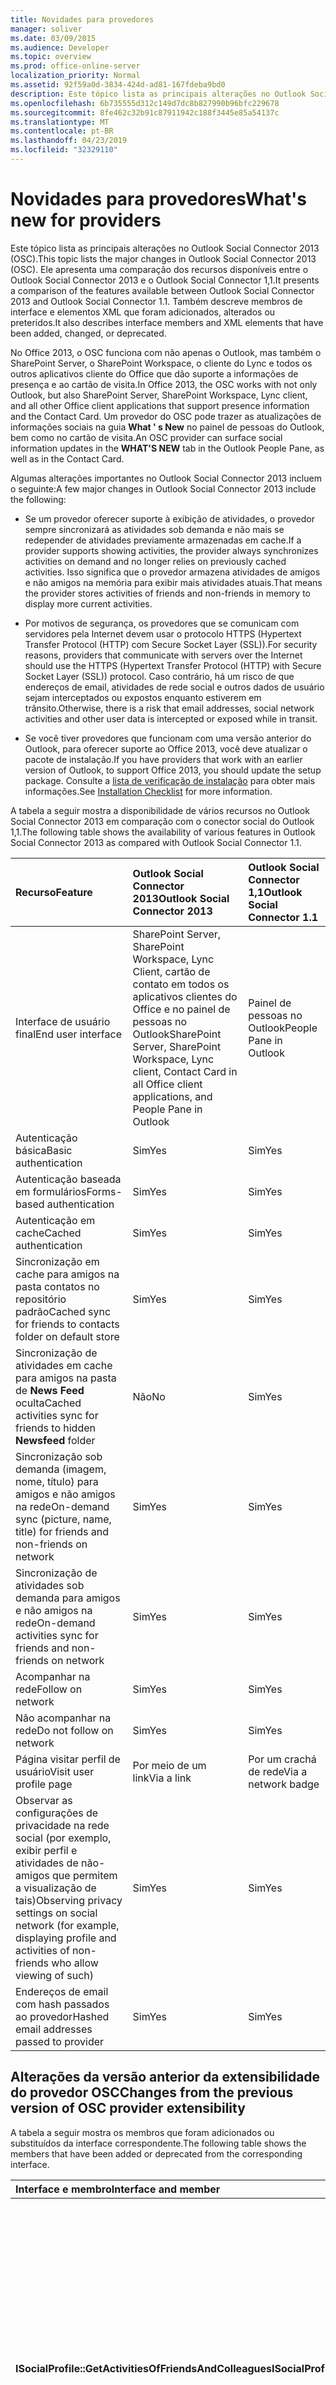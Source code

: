```yaml
---
title: Novidades para provedores
manager: soliver
ms.date: 03/09/2015
ms.audience: Developer
ms.topic: overview
ms.prod: office-online-server
localization_priority: Normal
ms.assetid: 92f59a0d-3834-424d-ad81-167fdeba9bd0
description: Este tópico lista as principais alterações no Outlook Social Connector 2013 (OSC). Ele apresenta uma comparação dos recursos disponíveis entre o Outlook Social Connector 2013 e o Outlook Social Connector 1,1.
ms.openlocfilehash: 6b735555d312c149d7dc8b827990b96bfc229678
ms.sourcegitcommit: 8fe462c32b91c87911942c188f3445e85a54137c
ms.translationtype: MT
ms.contentlocale: pt-BR
ms.lasthandoff: 04/23/2019
ms.locfileid: "32329110"
---
```

# <a name="whats-new-for-providers"></a><span data-ttu-id="2b0ba-104">Novidades para provedores</span><span class="sxs-lookup"><span data-stu-id="2b0ba-104">What's new for providers</span></span>

<span data-ttu-id="2b0ba-105">Este tópico lista as principais alterações no Outlook Social Connector 2013 (OSC).</span><span class="sxs-lookup"><span data-stu-id="2b0ba-105">This topic lists the major changes in Outlook Social Connector 2013 (OSC).</span></span> <span data-ttu-id="2b0ba-106">Ele apresenta uma comparação dos recursos disponíveis entre o Outlook Social Connector 2013 e o Outlook Social Connector 1,1.</span><span class="sxs-lookup"><span data-stu-id="2b0ba-106">It presents a comparison of the features available between Outlook Social Connector 2013 and Outlook Social Connector 1.1.</span></span> <span data-ttu-id="2b0ba-107">Também descreve membros de interface e elementos XML que foram adicionados, alterados ou preteridos.</span><span class="sxs-lookup"><span data-stu-id="2b0ba-107">It also describes interface members and XML elements that have been added, changed, or deprecated.</span></span> 
  
<span data-ttu-id="2b0ba-108">No Office 2013, o OSC funciona com não apenas o Outlook, mas também o SharePoint Server, o SharePoint Workspace, o cliente do Lync e todos os outros aplicativos cliente do Office que dão suporte a informações de presença e ao cartão de visita.</span><span class="sxs-lookup"><span data-stu-id="2b0ba-108">In Office 2013, the OSC works with not only Outlook, but also SharePoint Server, SharePoint Workspace, Lync client, and all other Office client applications that support presence information and the Contact Card.</span></span> <span data-ttu-id="2b0ba-109">Um provedor do OSC pode trazer as atualizações de informações sociais na guia **What ' s New** no painel de pessoas do Outlook, bem como no cartão de visita.</span><span class="sxs-lookup"><span data-stu-id="2b0ba-109">An OSC provider can surface social information updates in the **WHAT'S NEW** tab in the Outlook People Pane, as well as in the Contact Card.</span></span> 
  
<span data-ttu-id="2b0ba-110">Algumas alterações importantes no Outlook Social Connector 2013 incluem o seguinte:</span><span class="sxs-lookup"><span data-stu-id="2b0ba-110">A few major changes in Outlook Social Connector 2013 include the following:</span></span> 
  
- <span data-ttu-id="2b0ba-111">Se um provedor oferecer suporte à exibição de atividades, o provedor sempre sincronizará as atividades sob demanda e não mais se redepender de atividades previamente armazenadas em cache.</span><span class="sxs-lookup"><span data-stu-id="2b0ba-111">If a provider supports showing activities, the provider always synchronizes activities on demand and no longer relies on previously cached activities.</span></span> <span data-ttu-id="2b0ba-112">Isso significa que o provedor armazena atividades de amigos e não amigos na memória para exibir mais atividades atuais.</span><span class="sxs-lookup"><span data-stu-id="2b0ba-112">That means the provider stores activities of friends and non-friends in memory to display more current activities.</span></span>
    
- <span data-ttu-id="2b0ba-113">Por motivos de segurança, os provedores que se comunicam com servidores pela Internet devem usar o protocolo HTTPS (Hypertext Transfer Protocol (HTTP) com Secure Socket Layer (SSL)).</span><span class="sxs-lookup"><span data-stu-id="2b0ba-113">For security reasons, providers that communicate with servers over the Internet should use the HTTPS (Hypertext Transfer Protocol (HTTP) with Secure Socket Layer (SSL)) protocol.</span></span> <span data-ttu-id="2b0ba-114">Caso contrário, há um risco de que endereços de email, atividades de rede social e outros dados de usuário sejam interceptados ou expostos enquanto estiverem em trânsito.</span><span class="sxs-lookup"><span data-stu-id="2b0ba-114">Otherwise, there is a risk that email addresses, social network activities and other user data is intercepted or exposed while in transit.</span></span>
    
- <span data-ttu-id="2b0ba-115">Se você tiver provedores que funcionam com uma versão anterior do Outlook, para oferecer suporte ao Office 2013, você deve atualizar o pacote de instalação.</span><span class="sxs-lookup"><span data-stu-id="2b0ba-115">If you have providers that work with an earlier version of Outlook, to support Office 2013, you should update the setup package.</span></span> <span data-ttu-id="2b0ba-116">Consulte a [lista de verificação de instalação](installation-checklist.md) para obter mais informações.</span><span class="sxs-lookup"><span data-stu-id="2b0ba-116">See [Installation Checklist](installation-checklist.md) for more information.</span></span> 
    
<span data-ttu-id="2b0ba-117">A tabela a seguir mostra a disponibilidade de vários recursos no Outlook Social Connector 2013 em comparação com o conector social do Outlook 1,1.</span><span class="sxs-lookup"><span data-stu-id="2b0ba-117">The following table shows the availability of various features in Outlook Social Connector 2013 as compared with Outlook Social Connector 1.1.</span></span>
  
|<span data-ttu-id="2b0ba-118">**Recurso**</span><span class="sxs-lookup"><span data-stu-id="2b0ba-118">**Feature**</span></span>|<span data-ttu-id="2b0ba-119">**Outlook Social Connector 2013**</span><span class="sxs-lookup"><span data-stu-id="2b0ba-119">**Outlook Social Connector 2013**</span></span>|<span data-ttu-id="2b0ba-120">**Outlook Social Connector 1,1**</span><span class="sxs-lookup"><span data-stu-id="2b0ba-120">**Outlook Social Connector 1.1**</span></span>|
|:-----|:-----|:-----|
|<span data-ttu-id="2b0ba-121">Interface de usuário final</span><span class="sxs-lookup"><span data-stu-id="2b0ba-121">End user interface</span></span>  <br/> |<span data-ttu-id="2b0ba-122">SharePoint Server, SharePoint Workspace, Lync Client, cartão de contato em todos os aplicativos clientes do Office e no painel de pessoas no Outlook</span><span class="sxs-lookup"><span data-stu-id="2b0ba-122">SharePoint Server, SharePoint Workspace, Lync client, Contact Card in all Office client applications, and People Pane in Outlook</span></span>  <br/> |<span data-ttu-id="2b0ba-123">Painel de pessoas no Outlook</span><span class="sxs-lookup"><span data-stu-id="2b0ba-123">People Pane in Outlook</span></span>  <br/> |
|<span data-ttu-id="2b0ba-124">Autenticação básica</span><span class="sxs-lookup"><span data-stu-id="2b0ba-124">Basic authentication</span></span>  <br/> |<span data-ttu-id="2b0ba-125">Sim</span><span class="sxs-lookup"><span data-stu-id="2b0ba-125">Yes</span></span>  <br/> |<span data-ttu-id="2b0ba-126">Sim</span><span class="sxs-lookup"><span data-stu-id="2b0ba-126">Yes</span></span>  <br/> |
|<span data-ttu-id="2b0ba-127">Autenticação baseada em formulários</span><span class="sxs-lookup"><span data-stu-id="2b0ba-127">Forms-based authentication</span></span>  <br/> |<span data-ttu-id="2b0ba-128">Sim</span><span class="sxs-lookup"><span data-stu-id="2b0ba-128">Yes</span></span>  <br/> |<span data-ttu-id="2b0ba-129">Sim</span><span class="sxs-lookup"><span data-stu-id="2b0ba-129">Yes</span></span>  <br/> |
|<span data-ttu-id="2b0ba-130">Autenticação em cache</span><span class="sxs-lookup"><span data-stu-id="2b0ba-130">Cached authentication</span></span>  <br/> |<span data-ttu-id="2b0ba-131">Sim</span><span class="sxs-lookup"><span data-stu-id="2b0ba-131">Yes</span></span>  <br/> |<span data-ttu-id="2b0ba-132">Sim</span><span class="sxs-lookup"><span data-stu-id="2b0ba-132">Yes</span></span>  <br/> |
|<span data-ttu-id="2b0ba-133">Sincronização em cache para amigos na pasta contatos no repositório padrão</span><span class="sxs-lookup"><span data-stu-id="2b0ba-133">Cached sync for friends to contacts folder on default store</span></span>  <br/> |<span data-ttu-id="2b0ba-134">Sim</span><span class="sxs-lookup"><span data-stu-id="2b0ba-134">Yes</span></span>  <br/> |<span data-ttu-id="2b0ba-135">Sim</span><span class="sxs-lookup"><span data-stu-id="2b0ba-135">Yes</span></span>  <br/> |
|<span data-ttu-id="2b0ba-136">Sincronização de atividades em cache para amigos na pasta de **News Feed** oculta</span><span class="sxs-lookup"><span data-stu-id="2b0ba-136">Cached activities sync for friends to hidden **Newsfeed** folder</span></span>  <br/> |<span data-ttu-id="2b0ba-137">Não</span><span class="sxs-lookup"><span data-stu-id="2b0ba-137">No</span></span>  <br/> |<span data-ttu-id="2b0ba-138">Sim</span><span class="sxs-lookup"><span data-stu-id="2b0ba-138">Yes</span></span>  <br/> |
|<span data-ttu-id="2b0ba-139">Sincronização sob demanda (imagem, nome, título) para amigos e não amigos na rede</span><span class="sxs-lookup"><span data-stu-id="2b0ba-139">On-demand sync (picture, name, title) for friends and non-friends on network</span></span>  <br/> |<span data-ttu-id="2b0ba-140">Sim</span><span class="sxs-lookup"><span data-stu-id="2b0ba-140">Yes</span></span>  <br/> |<span data-ttu-id="2b0ba-141">Sim</span><span class="sxs-lookup"><span data-stu-id="2b0ba-141">Yes</span></span>  <br/> |
|<span data-ttu-id="2b0ba-142">Sincronização de atividades sob demanda para amigos e não amigos na rede</span><span class="sxs-lookup"><span data-stu-id="2b0ba-142">On-demand activities sync for friends and non-friends on network</span></span>  <br/> |<span data-ttu-id="2b0ba-143">Sim</span><span class="sxs-lookup"><span data-stu-id="2b0ba-143">Yes</span></span>  <br/> |<span data-ttu-id="2b0ba-144">Sim</span><span class="sxs-lookup"><span data-stu-id="2b0ba-144">Yes</span></span>  <br/> |
|<span data-ttu-id="2b0ba-145">Acompanhar na rede</span><span class="sxs-lookup"><span data-stu-id="2b0ba-145">Follow on network</span></span>  <br/> |<span data-ttu-id="2b0ba-146">Sim</span><span class="sxs-lookup"><span data-stu-id="2b0ba-146">Yes</span></span>  <br/> |<span data-ttu-id="2b0ba-147">Sim</span><span class="sxs-lookup"><span data-stu-id="2b0ba-147">Yes</span></span>  <br/> |
|<span data-ttu-id="2b0ba-148">Não acompanhar na rede</span><span class="sxs-lookup"><span data-stu-id="2b0ba-148">Do not follow on network</span></span>  <br/> |<span data-ttu-id="2b0ba-149">Sim</span><span class="sxs-lookup"><span data-stu-id="2b0ba-149">Yes</span></span>  <br/> |<span data-ttu-id="2b0ba-150">Sim</span><span class="sxs-lookup"><span data-stu-id="2b0ba-150">Yes</span></span>  <br/> |
|<span data-ttu-id="2b0ba-151">Página visitar perfil de usuário</span><span class="sxs-lookup"><span data-stu-id="2b0ba-151">Visit user profile page</span></span>  <br/> |<span data-ttu-id="2b0ba-152">Por meio de um link</span><span class="sxs-lookup"><span data-stu-id="2b0ba-152">Via a link</span></span>  <br/> |<span data-ttu-id="2b0ba-153">Por um crachá de rede</span><span class="sxs-lookup"><span data-stu-id="2b0ba-153">Via a network badge</span></span>  <br/> |
|<span data-ttu-id="2b0ba-154">Observar as configurações de privacidade na rede social (por exemplo, exibir perfil e atividades de não-amigos que permitem a visualização de tais)</span><span class="sxs-lookup"><span data-stu-id="2b0ba-154">Observing privacy settings on social network (for example, displaying profile and activities of non-friends who allow viewing of such)</span></span>  <br/> |<span data-ttu-id="2b0ba-155">Sim</span><span class="sxs-lookup"><span data-stu-id="2b0ba-155">Yes</span></span>  <br/> |<span data-ttu-id="2b0ba-156">Sim</span><span class="sxs-lookup"><span data-stu-id="2b0ba-156">Yes</span></span>  <br/> |
|<span data-ttu-id="2b0ba-157">Endereços de email com hash passados ao provedor</span><span class="sxs-lookup"><span data-stu-id="2b0ba-157">Hashed email addresses passed to provider</span></span>  <br/> |<span data-ttu-id="2b0ba-158">Sim</span><span class="sxs-lookup"><span data-stu-id="2b0ba-158">Yes</span></span>  <br/> |<span data-ttu-id="2b0ba-159">Sim</span><span class="sxs-lookup"><span data-stu-id="2b0ba-159">Yes</span></span>  <br/> |

<span data-ttu-id="2b0ba-160"><a name="OlSocialConnector_Changes"> </a></span><span class="sxs-lookup"><span data-stu-id="2b0ba-160"></span></span>

## <a name="changes-from-the-previous-version-of-osc-provider-extensibility"></a><span data-ttu-id="2b0ba-161">Alterações da versão anterior da extensibilidade do provedor OSC</span><span class="sxs-lookup"><span data-stu-id="2b0ba-161">Changes from the previous version of OSC provider extensibility</span></span>

<span data-ttu-id="2b0ba-162">A tabela a seguir mostra os membros que foram adicionados ou substituídos da interface correspondente.</span><span class="sxs-lookup"><span data-stu-id="2b0ba-162">The following table shows the members that have been added or deprecated from the corresponding interface.</span></span>
  
|<span data-ttu-id="2b0ba-163">**Interface e membro**</span><span class="sxs-lookup"><span data-stu-id="2b0ba-163">**Interface and member**</span></span>|<span data-ttu-id="2b0ba-164">**Comment**</span><span class="sxs-lookup"><span data-stu-id="2b0ba-164">**Comment**</span></span>|
|:-----|:-----|
|<span data-ttu-id="2b0ba-165">**ISocialProfile::GetActivitiesOfFriendsAndColleagues**</span><span class="sxs-lookup"><span data-stu-id="2b0ba-165">**ISocialProfile::GetActivitiesOfFriendsAndColleagues**</span></span> <br/> |<span data-ttu-id="2b0ba-166">PreTerido no Outlook Social Connector 2013.</span><span class="sxs-lookup"><span data-stu-id="2b0ba-166">Deprecated in Outlook Social Connector 2013.</span></span> <span data-ttu-id="2b0ba-167">Observe que **ISocialSession:: getactivities** também foi preterido desde o Outlook Social Connector 1,1.</span><span class="sxs-lookup"><span data-stu-id="2b0ba-167">Note that **ISocialSession::GetActivities** has also been deprecated since Outlook Social Connector 1.1.</span></span>  <br/> <span data-ttu-id="2b0ba-168">Para sincronizar feeds de atividades, você deve implementar o método [ISocialSession2:: GetActivitiesEx](isocialsession2-getactivitiesex.md) .</span><span class="sxs-lookup"><span data-stu-id="2b0ba-168">To synchronize activity feeds, you should implement the [ISocialSession2::GetActivitiesEx](isocialsession2-getactivitiesex.md) method.</span></span> <span data-ttu-id="2b0ba-169">Defina **dynamicActivitiesLookupEx** como **true**, que solicitará que o OSC chame **ISocialSession2:: GetActivitiesEx** em vez disso.</span><span class="sxs-lookup"><span data-stu-id="2b0ba-169">Set **dynamicActivitiesLookupEx** as **true**, which will prompt the OSC to call **ISocialSession2::GetActivitiesEx** instead.</span></span>  <br/> |
   
<span data-ttu-id="2b0ba-170">A tabela a seguir mostra os elementos do esquema que foram alterados.</span><span class="sxs-lookup"><span data-stu-id="2b0ba-170">The following table shows the schema elements that have changed.</span></span>
  
|<span data-ttu-id="2b0ba-171">**Elemento Schema**</span><span class="sxs-lookup"><span data-stu-id="2b0ba-171">**Schema element**</span></span>|<span data-ttu-id="2b0ba-172">**Comment**</span><span class="sxs-lookup"><span data-stu-id="2b0ba-172">**Comment**</span></span>|
|:-----|:-----|
|<span data-ttu-id="2b0ba-173">**poderosos**</span><span class="sxs-lookup"><span data-stu-id="2b0ba-173">**capabilities**</span></span> <br/> |<span data-ttu-id="2b0ba-174">Adicionado ao Outlook Social Connector 2013: elemento **allowChangesToAutoConfigure** .</span><span class="sxs-lookup"><span data-stu-id="2b0ba-174">Added in Outlook Social Connector 2013: **allowChangesToAutoConfigure** element.</span></span>  <br/> <span data-ttu-id="2b0ba-175">PreTerido no Outlook Social Connector 2013: elemento **cacheActivities** .</span><span class="sxs-lookup"><span data-stu-id="2b0ba-175">Deprecated in Outlook Social Connector 2013: **cacheActivities** element.</span></span>  <br/> |
|<span data-ttu-id="2b0ba-176">**person**</span><span class="sxs-lookup"><span data-stu-id="2b0ba-176">**person**</span></span> <br/> |<span data-ttu-id="2b0ba-177">Adicionado ao Outlook Social Connector 2013: **askmeabout**, **businessAddress**, **businessCity**, **businessCountryOrRegion**, **businessstate**, **businessZip**, **indústrias**, **interesses**, \*\* local\*\*, **otherAddress**, **otherCity**, **otherCountryOrRegion**, **otherstate**, **otherZip**, **Skills**, **escolas**e elementos de **site** .</span><span class="sxs-lookup"><span data-stu-id="2b0ba-177">Added in Outlook Social Connector 2013: **askmeabout**, **businessAddress**, **businessCity**, **businessCountryOrRegion**, **businessState**, **businessZip**, **industries**, **interests**, **location**, **otherAddress**, **otherCity**, **otherCountryOrRegion**, **otherState**, **otherZip**, **skills**, **schools**, and **website** elements.</span></span>  <br/> |
   
## <a name="see-also"></a><span data-ttu-id="2b0ba-178">Confira também</span><span class="sxs-lookup"><span data-stu-id="2b0ba-178">See also</span></span>

- [<span data-ttu-id="2b0ba-179">XML para recursos</span><span class="sxs-lookup"><span data-stu-id="2b0ba-179">XML for Capabilities</span></span>](xml-for-capabilities.md)
- [<span data-ttu-id="2b0ba-180">XML para amigos</span><span class="sxs-lookup"><span data-stu-id="2b0ba-180">XML for Friends</span></span>](xml-for-friends.md)
- [<span data-ttu-id="2b0ba-181">Introdução ao desenvolvimento de um provedor de serviços do Outlook Social Connector</span><span class="sxs-lookup"><span data-stu-id="2b0ba-181">Getting Started with Developing an Outlook Social Connector Provider</span></span>](getting-started-with-developing-an-outlook-social-connector-provider.md)

